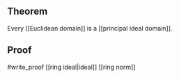 ## Theorem
Every [[Euclidean domain]] is a [[principal ideal domain]].
## Proof
#write_proof [[ring ideal|ideal]] [[ring norm]]